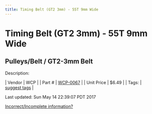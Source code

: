 ```yaml
---
title: Timing Belt (GT2 3mm) - 55T 9mm Wide
---
```


# Timing Belt (GT2 3mm) - 55T 9mm Wide
## Pulleys/Belt / GT2-3mm Belt
Description: 	 

| Vendor | WCP | 
| Part # | [WCP-0067](http://www.wcproducts.net/WCP-0067) | 
| Unit Price | $6.49 | 
| Tags: | [suggest tags](https://docs.google.com/forms/d/e/1FAIpQLSeWyY8v3RgOty-MyWmh9U0iivNYN_molChYyS-0U-o-kOAv_g/viewform) | 

Last updated: Sun May 14 22:39:07 PDT 2017

 [Incorrect/Incomplete information?](https://docs.google.com/forms/d/e/1FAIpQLSeWyY8v3RgOty-MyWmh9U0iivNYN_molChYyS-0U-o-kOAv_g/viewform)
